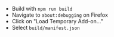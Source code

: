 - Build with `npm run build`
- Navigate to `about:debugging` on Firefox
- Click on "Load Temporary Add-on..."
- Select `build/manifest.json`
